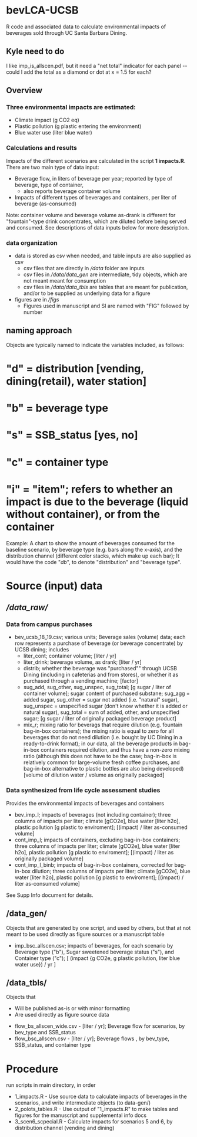 # bevLCA-UCSB
R code and associated data to calculate environmental impacts of beverages sold through UC Santa Barbara Dining. 

## Kyle need to do

I like imp_is_allscen.pdf, but it need a "net total" indicator for each panel -- could I add the total as a diamond or dot at x = 1.5 for each?

## Overview

### Three environmental impacts are estimated:

* Climate impact (g CO2 eq)
* Plastic pollution (g plastic entering the environment)
* Blue water use (liter blue water)

### Calculations and results

Impacts of the different scenarios are calculated in the script **1 impacts.R**. 
There are two main type of data input:

* Beverage flow, in liters of beverage per year; reported by type of beverage, type of container, 
  * also reports beverage container volume
* Impacts of different types of beverages and containers, per liter of beverage (as-consumed) 

Note: container volume and beverage volume as-drank is different for "fountain"-type drink concentrates, which are diluted before being served and consumed. See descriptions of data inputs below for more description.

### data organization

* data is stored as csv when needed, and table inputs are also supplied as csv
  * csv files that are directly in */data* folder are inputs
  * csv files in */data/data_gen* are intermediate, tidy objects, which are not meant meant for consumption
  * csv files in */data/data_tbls* are tables that are meant for publication, and/or to be supplied as underlying data for a figure
* figures are in */figs*
  * Figures used in manuscript and SI are named with "FIG" followed by number



## naming approach 
Objects are typically named to indicate the variables included, as follows:
 # "d" = distribution [vending, dining(retail), water station]
 # "b" = beverage type
 # "s" = SSB_status [yes, no]
 # "c" = container type
 # "i" = "item"; refers to whether an impact is due to the beverage (liquid without container), or from the container
 
Example: A chart to show the amount of beverages consumed for the baseline scenario, by beverage type (e.g. bars along the x-axis), and the distribution channel (different color stacks, which make up each bar); It would have the code "_db_", to denote "distribution" and "beverage type".

# Source (input) data

## */data_raw/*

### Data from campus purchases

- bev_ucsb_18_19.csv; various units; Beverage sales (volume) data; each row represents a purchase of beverage (or beverage concentrate) by UCSB dining; includes 
  - liter_cont; container volume; [liter / yr]
  - liter_drink; beverage volume, as drank; [liter / yr]
  - distrib; whether the beverage was "purchased"" through UCSB Dining (including in cafeterias and from stores), or whether it as purchased through a vending machine; [factor]
  - sug_add, sug_other, sug_unspec, sug_total; [g sugar / liter of container volume]; sugar content of purchased substane; sug_agg = added sugar, sug_other = sugar not added (i.e. "natural" sugar), sug_unspec = unspecified sugar (don't know whether it is added or natural sugar), sug_total = sum of added, other, and unspecified sugar; [g sugar / liter of originally packaged beverage product]
  - mix_r; mixing ratio for beverags that require dilution (e.g. fountain bag-in-box containers); the mixing ratio is equal to zero for all beverages that do not need dilution (i.e. bought by UC Dining in a ready-to-drink format); in our data, all the beverage products in bag-in-box containers required dilution, and thus have a non-zero mixing ratio (although this does not have to be the case; bag-in-box is relatively common for large-volume fresh coffee purchases, and bag-in-box alternative to plastic bottles are also being developed) [volume of dilution water / volume as originally packaged]

### Data synthesized from life cycle assessment studies

Provides the environmental impacts of beverages and containers

- bev_imp_l; impacts of beverages (not including container); three columns of impacts per liter; climate [gCO2e], blue water [liter h2o], plastic pollution [g plastic to enviroment];  [(impact) / liter as-consumed volume]
- cont_imp_l; impacts of containers, excluding bag-in-box containers; three columns of impacts per liter; climate [gCO2e], blue water [liter h2o], plastic pollution [g plastic to enviroment]; [(impact) / liter as originally packaged volume]
- cont_imp_l_binb; impacts of bag-in-box containers, corrected for bag-in-box dilution; three columns of impacts per liter; climate [gCO2e], blue water [liter h2o], plastic pollution [g plastic to enviroment]; [(impact) / liter as-consumed volume]

See Supp Info document for details.

## /data_gen/

Objects that are generated by one script, and used by others, but that at not meant to be used directly as figure sources or a manuscript table

- imp_bsc_allscen.csv; impacts of beverages, for each scenario by Beverage type ("b"), Sugar sweetened beverage status ("s"), and Container type ("c"); [ (impact {g CO2e, g plastic pollution, liter blue water use}) / yr ]


## /data_tbls/

Objects that 
* Will be published as-is or with minor formatting
* Are used directly as figure source data

- flow_bs_allscen_wide.csv - [liter / yr]; Beverage flow for scenarios, by bev_type and SSB_status
- flow_bsc_allscen.csv - [liter / yr]; Beverage flows , by bev_type, SSB_status, and container type

# Procedure
run scripts in main directory, in order
- 1_impacts.R - Use source data to calculate impacts of beverages in the scenarios, and write intermediate objects (to data-gen/)
- 2_polots_tables.R - Use output of "1_impacts.R" to make tables and figures for the manuscript and supplemental info docs
- 3_scen6_scpecial.R - Calculate impacts for scenarios 5 and 6, by distribution channel (vending and dining)
